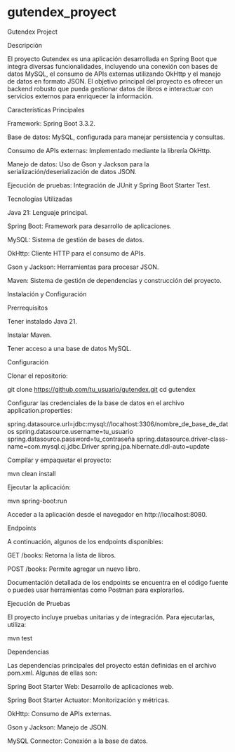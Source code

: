 # gutendex_proyect
Gutendex Project

Descripción

El proyecto Gutendex es una aplicación desarrollada en Spring Boot que integra diversas funcionalidades, incluyendo una conexión con bases de datos MySQL, el consumo de APIs externas utilizando OkHttp y el manejo de datos en formato JSON. El objetivo principal del proyecto es ofrecer un backend robusto que pueda gestionar datos de libros e interactuar con servicios externos para enriquecer la información.

Características Principales

Framework: Spring Boot 3.3.2.

Base de datos: MySQL, configurada para manejar persistencia y consultas.

Consumo de APIs externas: Implementado mediante la librería OkHttp.

Manejo de datos: Uso de Gson y Jackson para la serialización/deserialización de datos JSON.

Ejecución de pruebas: Integración de JUnit y Spring Boot Starter Test.

Tecnologías Utilizadas

Java 21: Lenguaje principal.

Spring Boot: Framework para desarrollo de aplicaciones.

MySQL: Sistema de gestión de bases de datos.

OkHttp: Cliente HTTP para el consumo de APIs.

Gson y Jackson: Herramientas para procesar JSON.

Maven: Sistema de gestión de dependencias y construcción del proyecto.

Instalación y Configuración

Prerrequisitos

Tener instalado Java 21.

Instalar Maven.

Tener acceso a una base de datos MySQL.

Configuración

Clonar el repositorio:

git clone https://github.com/tu_usuario/gutendex.git
cd gutendex

Configurar las credenciales de la base de datos en el archivo application.properties:

spring.datasource.url=jdbc:mysql://localhost:3306/nombre_de_base_de_datos
spring.datasource.username=tu_usuario
spring.datasource.password=tu_contraseña
spring.datasource.driver-class-name=com.mysql.cj.jdbc.Driver
spring.jpa.hibernate.ddl-auto=update

Compilar y empaquetar el proyecto:

mvn clean install

Ejecutar la aplicación:

mvn spring-boot:run

Acceder a la aplicación desde el navegador en http://localhost:8080.

Endpoints

A continuación, algunos de los endpoints disponibles:

GET /books: Retorna la lista de libros.

POST /books: Permite agregar un nuevo libro.

Documentación detallada de los endpoints se encuentra en el código fuente o puedes usar herramientas como Postman para explorarlos.

Ejecución de Pruebas

El proyecto incluye pruebas unitarias y de integración. Para ejecutarlas, utiliza:

mvn test

Dependencias

Las dependencias principales del proyecto están definidas en el archivo pom.xml. Algunas de ellas son:

Spring Boot Starter Web: Desarrollo de aplicaciones web.

Spring Boot Starter Actuator: Monitorización y métricas.

OkHttp: Consumo de APIs externas.

Gson y Jackson: Manejo de JSON.

MySQL Connector: Conexión a la base de datos.
